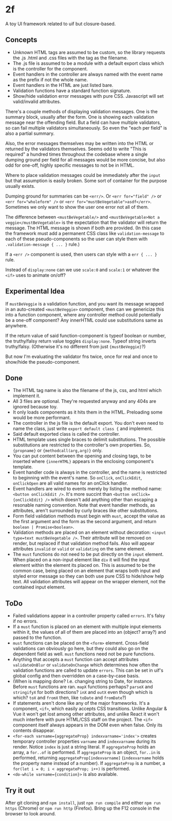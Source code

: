 # 2f

A toy UI framework related to uif but closure-based.

## Concepts

- Unknown HTML tags are assumed to be custom, so the library requests the .js .html and .css files with the tag as the filename.
- The .js file is assumed to be a module with a default export class which is the controller for the component.
- Event handlers in the controller are always named with the event name as the prefix if not the whole name.
- Event handlers in the HTML are just listed bare.
- Validation functions have a standard function signature.
- Show/hide validation error messages with pure CSS. Javascript will set valid/invalid attributes.

There's a couple methods of displaying validation messages. One is the summary block, usually after the form. One is showing each validation message near the offending field. But a field can have multiple validators, so can fail multiple validators simultaneously. So even the "each per field" is also a partial summary.

Also, the error messages themselves may be written into the HTML or returned by the validators themselves. Seems odd to write "This is required" a hundred times throughout the codebase where a single dumping ground per field for all messages would be more concise, but also odd for one-off, highly specific messages to not be in HTML.

Where to place validation messages could be immediately after the `input` but that assumption is easily broken. Some sort of container for the purpose usually exists.

Dumping ground for summaries can be `<err/>`. Or `<err for="field" />` or `<err for="wholeform" />` or `<err for="mustBeVegetable">asdf</err>`. Sometimes we only want to show the user one error not all of them.

The difference between `<mustBeVegetable/>` and `<mustBeVegetable>Not a veggie</mustBeVegetable>` is the expectation that the validator will return the message. The HTML message is shown if both are provided. (In this case the framework must add a permanent CSS class like `validation-message` to each of these pseudo-components so the user can style them with `.validation-message { ... }` rule.)

If a `<err />` component is used, then users can style with a `err { ... }` rule.

Instead of `display:none` can we use `scale:0` and `scale:1` or whatever the `<if>` uses to animate on/off?

## Experimental Idea

If `mustBeVeggie` is a validation function, and you want its message wrapped in an auto-created `<mustBeVeggie>` component, then can we genericize this into a function component, where any controller method could potentially be a one-off component? Any innerHTML could use substitutions same as anywhere.

If the return value of said function-component is typeof boolean or number, the truthy/falsy return value toggles `display:none`. Typeof string inverts truthy/falsy. (Otherwise it's no different from just `{mustBeVeggie}`?)

But now I'm evaluating the validator fns twice, once for real and once to show/hide the pseudo-component.

## Done

- The HTML tag name is also the filename of the js, css, and html which implement it.
- All 3 files are optional. They're requested anyway and any 404s are ignored because toy.
- It only loads components as it hits them in the HTML. Preloading some would be more performant.
- The controller in the js file is the default export. You don't even need to name the class, just write `export default class {` and implement.
- Said default exported class is called the controller.
- HTML template uses single braces to delimit substitutions. The possible substitutions are restricted to the controller's own properties. So, `{propname}` or `{methodcall(arg,arg)}` only.
- You can put content between the opening and closing tags, to be inserted where `{innerHTML}` appears in the enclosing component's template.
- Event handler code is always in the controller, and the name is restricted to beginning with the event's name. So `onClick`, `onClickEdit`, `onClickOpen` are all valid names for an onClick handler.
- Event handlers are wired to events merely by listing the method name: `<button onClickEdit />`. It's more succint than `<button onClick={onClickEdit} />` which doesn't add anything other than escaping a resonable naming convention. Note that event handler methods, as attributes, aren't surrounded by curly braces like other substitutions.
- Form field validation methods must begin with `must`, accept the value as the first argument and the form as the second argument, and return `boolean | Promise<boolean>`.
- Validation methods are placed on an element without decoration: `<input type=text mustBeVegetable />`. Their attribute will be removed on render, but replaced if that validation method fails. Also will appear attributes `invalid` or `valid` or `validating` on the same element.
- The `must` functions do not need to be put directly on the `input` element. When placed on a non-input element like `div` it will find the input element within the element its placed on. This is assumed to be the common case, being placed on an element that wraps both input and styled error message so they can both use pure CSS to hide/show help text. All validation attributes will appear on the wrapper element, not the contained input element.

## ToDo

- Failed validations appear in a controller property called `errors`. It's falsy if no errors.
- If a `must` function is placed on an element with multiple input elements within it, the values of all of them are placed into an (object? array?) and passed to the function.
- `must` functions can be placed on the `<form>` element. Cross-field validations can obviously go here, but they could also go on the dependent field as well. `must` functions need not be pure functions.
- Anything that accepts a `must` function can accept attributes `validateOnBlur` or `validateOnChange` which determines how often the validation functions are called to update `errors`. This can be set in uif's global config and then overridden on a case-by-case basis.
- (When is mapping done? I.e. changing string to Date, for instance. Before `must` functions are ran. `mapX` functions perhaps? `parseX` and `stringifyX` for both directions? `inX` and `outX` even though which is which? `toX` and `fromX` then, like `toDate` and `fromDate`?)
- If statements aren't done like any of the major frameworks. It's a component, `<if>`, which easily accepts CSS transitions. Unlike Angular & Vue it won't get lost among other attributes, and unlike React it won't much interfere with pure HTML/CSS staff on the project. The `<if>` component itself always appears in the DOM even when false. Only its contents disappear.
- `<for-each varname={aggregateProp} indexvarname='index'>` creates temporary controller properties `varname` and `indexvarname` during its render. Notice `index` is just a string literal. If `aggregateProp` holds an array, a `for..of` is performed. If `aggregateProp` is an object, `for..in` is performed, returning `aggregateProp[indexvarname]` (`indexvarname` holds the property name instead of a number). If `aggregateProp` is a number, a `for(let i = 0; i < aggregateProp; i++)` is performed.
- `<do-while varname={condition}>` is also available.

## Try it out

After git cloning and `npm install`, just `npm run compile` and either `npm run https` (Chrome) or `npm run http` (Firefox). Bring up the F12 console in the browser to look around.
